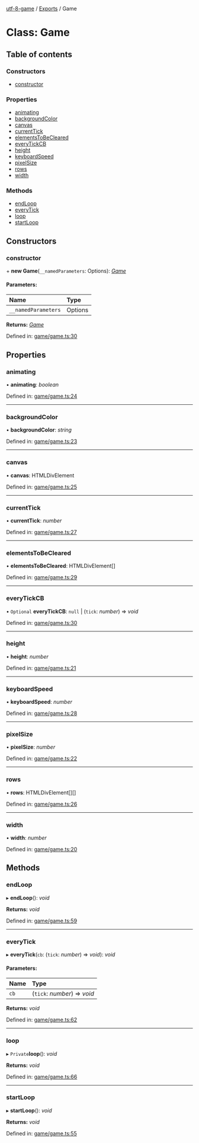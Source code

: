 [utf-8-game](../README.md) / [Exports](../modules.md) / Game

# Class: Game

## Table of contents

### Constructors

- [constructor](game.md#constructor)

### Properties

- [animating](game.md#animating)
- [backgroundColor](game.md#backgroundcolor)
- [canvas](game.md#canvas)
- [currentTick](game.md#currenttick)
- [elementsToBeCleared](game.md#elementstobecleared)
- [everyTickCB](game.md#everytickcb)
- [height](game.md#height)
- [keyboardSpeed](game.md#keyboardspeed)
- [pixelSize](game.md#pixelsize)
- [rows](game.md#rows)
- [width](game.md#width)

### Methods

- [endLoop](game.md#endloop)
- [everyTick](game.md#everytick)
- [loop](game.md#loop)
- [startLoop](game.md#startloop)

## Constructors

### constructor

\+ **new Game**(`__namedParameters`: Options): [*Game*](game.md)

#### Parameters:

| Name | Type |
| :------ | :------ |
| `__namedParameters` | Options |

**Returns:** [*Game*](game.md)

Defined in: [game/game.ts:30](https://github.com/HatAndBread/text-game-engine/blob/422b3dc/src/game/game.ts#L30)

## Properties

### animating

• **animating**: *boolean*

Defined in: [game/game.ts:24](https://github.com/HatAndBread/text-game-engine/blob/422b3dc/src/game/game.ts#L24)

___

### backgroundColor

• **backgroundColor**: *string*

Defined in: [game/game.ts:23](https://github.com/HatAndBread/text-game-engine/blob/422b3dc/src/game/game.ts#L23)

___

### canvas

• **canvas**: HTMLDivElement

Defined in: [game/game.ts:25](https://github.com/HatAndBread/text-game-engine/blob/422b3dc/src/game/game.ts#L25)

___

### currentTick

• **currentTick**: *number*

Defined in: [game/game.ts:27](https://github.com/HatAndBread/text-game-engine/blob/422b3dc/src/game/game.ts#L27)

___

### elementsToBeCleared

• **elementsToBeCleared**: HTMLDivElement[]

Defined in: [game/game.ts:29](https://github.com/HatAndBread/text-game-engine/blob/422b3dc/src/game/game.ts#L29)

___

### everyTickCB

• `Optional` **everyTickCB**: ``null`` \| (`tick`: *number*) => *void*

Defined in: [game/game.ts:30](https://github.com/HatAndBread/text-game-engine/blob/422b3dc/src/game/game.ts#L30)

___

### height

• **height**: *number*

Defined in: [game/game.ts:21](https://github.com/HatAndBread/text-game-engine/blob/422b3dc/src/game/game.ts#L21)

___

### keyboardSpeed

• **keyboardSpeed**: *number*

Defined in: [game/game.ts:28](https://github.com/HatAndBread/text-game-engine/blob/422b3dc/src/game/game.ts#L28)

___

### pixelSize

• **pixelSize**: *number*

Defined in: [game/game.ts:22](https://github.com/HatAndBread/text-game-engine/blob/422b3dc/src/game/game.ts#L22)

___

### rows

• **rows**: HTMLDivElement[][]

Defined in: [game/game.ts:26](https://github.com/HatAndBread/text-game-engine/blob/422b3dc/src/game/game.ts#L26)

___

### width

• **width**: *number*

Defined in: [game/game.ts:20](https://github.com/HatAndBread/text-game-engine/blob/422b3dc/src/game/game.ts#L20)

## Methods

### endLoop

▸ **endLoop**(): *void*

**Returns:** *void*

Defined in: [game/game.ts:59](https://github.com/HatAndBread/text-game-engine/blob/422b3dc/src/game/game.ts#L59)

___

### everyTick

▸ **everyTick**(`cb`: (`tick`: *number*) => *void*): *void*

#### Parameters:

| Name | Type |
| :------ | :------ |
| `cb` | (`tick`: *number*) => *void* |

**Returns:** *void*

Defined in: [game/game.ts:62](https://github.com/HatAndBread/text-game-engine/blob/422b3dc/src/game/game.ts#L62)

___

### loop

▸ `Private`**loop**(): *void*

**Returns:** *void*

Defined in: [game/game.ts:66](https://github.com/HatAndBread/text-game-engine/blob/422b3dc/src/game/game.ts#L66)

___

### startLoop

▸ **startLoop**(): *void*

**Returns:** *void*

Defined in: [game/game.ts:55](https://github.com/HatAndBread/text-game-engine/blob/422b3dc/src/game/game.ts#L55)
